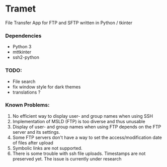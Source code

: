 # Tramet
File Transfer App for FTP and SFTP written in Python / tkinter

### Dependencies
* Python 3
* mttkinter
* ssh2-python

### TODO:
* File search
* fix window style for dark themes
* translations ?

### Known Problems:
1. No efficient way to display user- and group names when using SSH
2. Implementation of MSLD (FTP) is too diverse and thus unusable
3. Display of user- and group names when using FTP depends on the FTP server and its settings.
4. Some FTP servers don't have a way to set the access/modification date of files after upload
5. Symbolic links are not supported.
6. There is some trouble with ssh file uploads. Timestamps are not preserved yet. The issue is currently under research